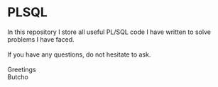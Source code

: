 # PLSQL
In this repository I store all useful PL/SQL code I have written to solve problems I have faced.<br><br>
If you have any questions, do not hesitate to ask.<br><br>
Greetings<br>
Butcho<br>
